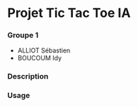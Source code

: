 # Projet Tic Tac Toe IA

### Groupe 1

- ALLIOT Sébastien
- BOUCOUM Idy

### Description


### Usage

